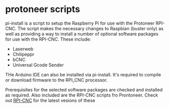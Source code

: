 # protoneer scripts #

pi-install is a script to setup the Raspberry Pi for use with the Protoneer
RPI-CNC.
The script makes the necessary changes to Raspbian (buster only) as well
as providing a way to install a number of optional software packages for
use with the RPI-CNC. These include:

* Laserweb
* Chilipeppr
* bCNC
* Universal Gcode Sender

THe Arduino IDE can also be installed via pi-install. It's required to compile
or download firmware to the RPI_CNC processor.

Prerequisites for the selected software packages are checked and installed
as required.
Also included are the RPI-CNC scripts fro Prontoneer. Check out [RPI-CNC](https://github.com/Protoneer/RPI-CNC-Config-Scripts.git) for the latest vesions of these
